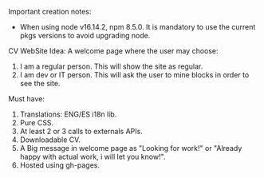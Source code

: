 Important creation notes:

- When using node v16.14.2, npm 8.5.0. It is mandatory to use the current pkgs versions to avoid upgrading node.

CV WebSite Idea:
A welcome page where the user may choose:

1. I am a regular person. This will show the site as regular.
2. I am dev or IT person. This will ask the user to mine blocks in order to see the site.

Must have:

1. Translations: ENG/ES i18n lib.
2. Pure CSS.
3. At least 2 or 3 calls to externals APIs.
4. Downloadable CV.
5. A Big message in welcome page as "Looking for work!" or "Already happy with actual work, i will let you know!".
6. Hosted using gh-pages.

